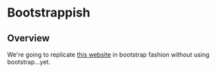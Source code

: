 # Bootstrappish

## Overview

We're going to replicate [this website](https://www.quackit.com/html/templates/download/bootstrap/corporate-1a/index.html) in bootstrap fashion without using bootstrap...yet.